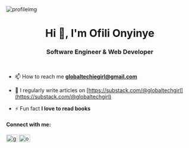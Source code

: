 <img alt="profileimg" src="https://s3.amazonaws.com/shecodesio-production/uploads/files/000/144/060/original/Beige_and_Brown_Minimalist_Fashion_Designer_Twitter_Header.png?1726616758">

<h1 align="center">Hi 👋, I'm Ofili Onyinye</h1>
<h3 align="center">Software Engineer & Web Developer</h3>
<br/>

- 📫 How to reach me **globaltechiegirl@gmail.com**

- 📝 I regularly write articles on [https://substack.com/@globaltechgirl](https://substack.com/@globaltechgirl)

- ⚡ Fun fact **I love to read books**

<h4>Connect with me:</h3>
<p align="left">
<a href="https://twitter.com/globaltechgirl" target="blank"><img align="center" src="https://raw.githubusercontent.com/rahuldkjain/github-profile-readme-generator/master/src/images/icons/Social/twitter.svg" alt="globaltechgirl" height="20" width="30" /></a>
<a href="https://linkedin.com/in/globaltechgirl" target="blank"><img align="center" src="https://raw.githubusercontent.com/rahuldkjain/github-profile-readme-generator/master/src/images/icons/Social/linked-in-alt.svg" alt="ofili-onyinye" height="20" width="30" /></a>
</p>
